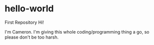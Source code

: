 # hello-world
First Repository
Hi! 

I'm Cameron. I'm giving this whole coding/programming thing a go, so please don't be too harsh. 
